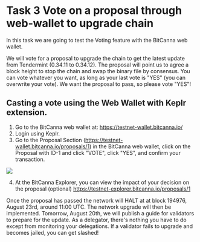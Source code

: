  # Task 3 Vote on a proposal through web-wallet to upgrade chain

In this task we are going to test the Voting feature with the BitCanna web wallet.

We will vote for a proposal to upgrade the chain to get the latest update from Tendermint (0.34.11 to 0.34.12). 
The proposal will point us to agree a block height to stop the chain and swap the binary file by consensus. You can vote whatever you want, as long as your last vote is "YES" (you can overwrite your vote). We want the proposal to pass, so please vote "YES"!

## Casting a vote using the Web Wallet with Keplr extension.

1. Go to the BitCanna web wallet at: https://testnet-wallet.bitcanna.io/
2. Login using Keplr.
3. Go to the Proposal Section (https://testnet-wallet.bitcanna.io/proposals/1) in the BitCanna web wallet, click on the Proposal with ID-1 and click "VOTE", click "YES", and confirm your transaction.

![](https://i.imgur.com/S3WAK4z.png)

4. At the BitCanna Explorer, you can view the impact of your decision on the proposal (optional) https://testnet-explorer.bitcanna.io/proposals/1

Once the proposal has passed the network will HALT at at block 194976, August 23rd, around 11:00 UTC. The network upgrade will then be implemented. Tomorrow, August 20th, we will publish a guide for validators to prepare for the update. As a delegator, there's nothing you have to do except from monitoring your delegations. If a validator fails to upgrade and becomes jailed, you can get slashed!
